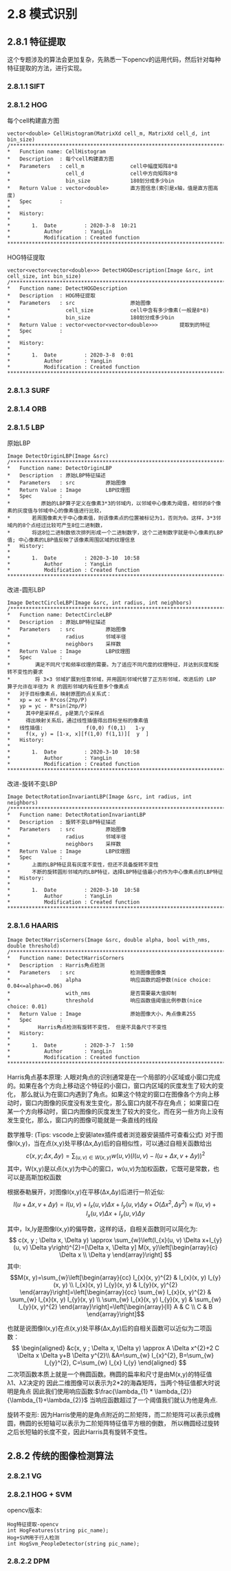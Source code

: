 
# 2.8 模式识别

## 2.8.1 特征提取
这个专题涉及的算法会更加复杂，先熟悉一下opencv的运用代码，然后针对每种特征提取的方法，进行实现。

### 2.8.1.1 SIFT
### 2.8.1.2 HOG
每个cell构建直方图
```
vector<double> CellHistogram(MatrixXd cell_m, MatrixXd cell_d, int bin_size)
/*****************************************************************************
*   Function name: CellHistogram
*   Description  : 每个cell构建直方图
*   Parameters   : cell_m               cell中幅度矩阵8*8
*                  cell_d               cell中方向矩阵8*8
*                  bin_size             180划分成多少bin
*   Return Value : vector<double>       直方图信息(索引是x轴，值是直方图高度)
*   Spec         :
*        
*   History:
*
*       1.  Date         : 2020-3-8  10:21
*           Author       : YangLin
*           Modification : Created function
*****************************************************************************/

```
HOG特征提取
```
vector<vector<vector<double>>> DetectHOGDescription(Image &src, int cell_size, int bin_size)
/*****************************************************************************
*   Function name: DetectHOGDescription
*   Description  : HOG特征提取
*   Parameters   : src                  原始图像
*                  cell_size            cell中含有多少像素(一般是8*8)
*                  bin_size             180划分成多少bin
*   Return Value : vector<vector<vector<double>>>       提取到的特征
*   Spec         :
*        
*   History:
*
*       1.  Date         : 2020-3-8  0:01
*           Author       : YangLin
*           Modification : Created function
*****************************************************************************/
```

### 2.8.1.3 SURF
### 2.8.1.4 ORB
### 2.8.1.5 LBP
原始LBP
```
Image DetectOriginLBP(Image &src)
/*****************************************************************************
*   Function name: DetectOriginLBP
*   Description  : 原始LBP特征描述
*   Parameters   : src          原始图像
*   Return Value : Image        LBP纹理图
*   Spec         :
*          原始的LBP算子定义在像素3*3的邻域内，以邻域中心像素为阈值，相邻的8个像素的灰度值与邻域中心的像素值进行比较，
*       若周围像素大于中心像素值，则该像素点的位置被标记为1，否则为0。这样，3*3邻域内的8个点经过比较可产生8位二进制数，
*       将这8位二进制数依次排列形成一个二进制数字，这个二进制数字就是中心像素的LBP值; 中心像素的LBP值反映了该像素周围区域的纹理信息
*   History:
*
*       1.  Date         : 2020-3-10  10:58
*           Author       : YangLin
*           Modification : Created function
*****************************************************************************/
```

改进-圆形LBP
```
Image DetectCircleLBP(Image &src, int radius, int neighbors)
/*****************************************************************************
*   Function name: DetectCircleLBP
*   Description  : 原始LBP特征描述
*   Parameters   : src          原始图像
*                  radius       邻域半径
*                  neighbors    采样数
*   Return Value : Image        LBP纹理图
*   Spec         :
*        满足不同尺寸和频率纹理的需要。为了适应不同尺度的纹理特征，并达到灰度和旋转不变性的要求
*        将 3×3 邻域扩展到任意邻域，并用圆形邻域代替了正方形邻域，改进后的 LBP 算子允许在半径为 R 的圆形邻域内有任意多个像素点
*   对于目标像素点，映射原图的点关系式：
*   xp = xc + R*cos(2πp/P)
*   yp = yc - R*sin(2πp/P)
*     其中P是采样点, p是第几个采样点
*     得出映射关系后，通过线性插值得出目标坐标的像素值
*   线性插值:              f(0,0) f(0,1)   1-y
*     f(x, y) = [1-x, x][f(1,0) f(1,1)][  y  ]
*   History:
*
*       1.  Date         : 2020-3-10  10:58
*           Author       : YangLin
*           Modification : Created function
*****************************************************************************/
```

改进-旋转不变LBP
```
Image DetectRotationInvariantLBP(Image &src, int radius, int neighbors)
/*****************************************************************************
*   Function name: DetectRotationInvariantLBP
*   Description  : 旋转不变LBP特征描述
*   Parameters   : src          原始图像
*                  radius       邻域半径
*                  neighbors    采样数
*   Return Value : Image        LBP纹理图
*   Spec         :
*       上面的LBP特征具有灰度不变性，但还不具备旋转不变性
*       不断的旋转圆形邻域内的LBP特征，选择LBP特征值最小的作为中心像素点的LBP特征
*   History:
*
*       1.  Date         : 2020-3-10  10:58
*           Author       : YangLin
*           Modification : Created function
*****************************************************************************/
```

### 2.8.1.6 HAARIS
```
Image DetectHarrisCorners(Image &src, double alpha, bool with_nms, double threshold)
/*****************************************************************************
*   Function name: DetectHarrisCorners
*   Description  : Harris角点检测
*   Parameters   : src                  检测图像图像类
*                  alpha                响应函数的超参数(nice choice: 0.04<=alpha<=0.06)
*                  with_nms             是否需要最大值抑制
*                  threshold            响应函数值阈值比例参数(nice choice: 0.01)
*   Return Value : Image                原始图像大小，角点像素255
*   Spec         :
*         Harris角点检测有旋转不变性， 但是不具备尺寸不变性
*   History:
*
*       1.  Date         : 2020-3-7  1:50
*           Author       : YangLin
*           Modification : Created function
*****************************************************************************/
```
Harris角点基本原理:
人眼对角点的识别通常是在一个局部的小区域或小窗口完成的。如果在各个方向上移动这个特征的小窗口，窗口内区域的灰度发生了较大的变化，
那么就认为在窗口内遇到了角点。如果这个特定的窗口在图像各个方向上移动时，窗口内图像的灰度没有发生变化，那么窗口内就不存在角点；
如果窗口在某一个方向移动时，窗口内图像的灰度发生了较大的变化，而在另一些方向上没有发生变化，那么，窗口内的图像可能就是一条直线的线段

数学推导: (Tips: vscode上安装latex插件或者浏览器安装插件可查看公式)
对于图像I(x,y)，当在点(x,y)处平移(Δx,Δy)后的自相似性，可以通过自相关函数给出
$$c(x, y ; \Delta x, \Delta y)=\sum_{(u, v) \in W(x, y)} w(u, v)(I(u, v)-I(u+\Delta x, v+\Delta y))^{2}$$
其中，W(x,y)是以点(x,y)为中心的窗口，w(u,v)为加权函数，它既可是常数，也可以是高斯加权函数

根据泰勒展开，对图像I(x,y)在平移(Δx,Δy)后进行一阶近似:
$$
I(u+\Delta x, v+\Delta y)=I(u, v)+I_{x}(u, v) \Delta x+I_{y}(u, v) \Delta y+O\left(\Delta x^{2}, \Delta y^{2}\right) \approx I(u, v)+I_{x}(u, v) \Delta x+I_{y}(u, v) \Delta y
$$

其中，Ix,Iy是图像I(x,y)的偏导数，这样的话，自相关函数则可以简化为:
$$
c(x, y ; \Delta x, \Delta y) \approx \sum_{w}\left(I_{x}(u, v) \Delta x+I_{y}(u, v) \Delta y\right)^{2}=[\Delta x, \Delta y] M(x, y)\left[\begin{array}{c}
\Delta x \\
\Delta y
\end{array}\right]
$$
其中:
$$M(x, y)=\sum_{w}\left[\begin{array}{cc}
I_{x}(x, y)^{2} & I_{x}(x, y) I_{y}(x, y) \\
I_{x}(x, y) I_{y}(x, y) & I_{y}(x, y)^{2}
\end{array}\right]=\left[\begin{array}{cc}
\sum_{w} I_{x}(x, y)^{2} & \sum_{w} I_{x}(x, y) I_{y}(x, y) \\
\sum_{w} I_{x}(x, y) I_{y}(x, y) & \sum_{w} I_{y}(x, y)^{2}
\end{array}\right]=\left[\begin{array}{ll}
A & C \\
C & B
\end{array}\right]$$

也就是说图像I(x,y)在点(x,y)处平移(Δx,Δy)后的自相关函数可以近似为二项函数：
$$
\begin{aligned}
&c(x, y ; \Delta x, \Delta y) \approx A \Delta x^{2}+2 C \Delta x \Delta y+B \Delta y^{2}\\
&A=\sum_{w} I_{x}^{2}, B=\sum_{w} I_{y}^{2}, C=\sum_{w} I_{x} I_{y}
\end{aligned}
$$
二次项函数本质上就是一个椭圆函数。椭圆的扁率和尺寸是由M(x,y)的特征值λ1、λ2决定的
因此二维图像可以表示为2*2的海森矩阵，当两个特征值都大时说明是角点
因此我们使用响应函数:$\frac{\lambda_{1} * \lambda_{2}}{\lambda_{1}+\lambda_{2}}$
当响应函数超过了一个阈值我们就认为他是角点.

旋转不变形: 因为Harris使用的是角点附近的二阶矩阵，而二阶矩阵可以表示成椭圆，椭圆的长短轴可以表示为二阶矩阵特征值平方根的倒数，
所以椭圆经过旋转之后长短轴的长度不变，因此Harris具有旋转不变性。

## 2.8.2 传统的图像检测算法
### 2.8.2.1 VG
### 2.8.2.1 HOG + SVM

opencv版本:
```
Hog特征提取-opencv
int HogFeatures(string pic_name);
Hog+SVM用于行人检测
int HogSvm_PeopleDetector(string pic_name);
```

### 2.8.2.2 DPM


